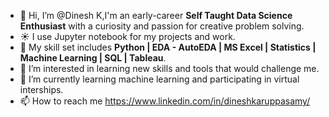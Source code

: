 - 👋 Hi, I’m @Dinesh K,I'm an early-career **Self Taught Data Science Enthusiast** with a curiosity and passion for creative problem solving. 
- ☀️ I use Jupyter notebook for my projects and work.
- 🤹 My skill set includes **Python | EDA - AutoEDA | MS Excel | Statistics | Machine Learning | SQL | Tableau**.
- 👀 I’m interested in learning new skills and tools that would challenge me.
- 🌱 I’m currently learning machine learning and participating in virtual interships.
- 📫 How to reach me https://www.linkedin.com/in/dineshkaruppasamy/

<!---
Dinesh-Karuppasamy/Dinesh-Karuppasamy is a ✨ special ✨ repository because its `README.md` (this file) appears on your GitHub profile.
You can click the Preview link to take a look at your changes.
--->
